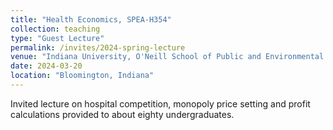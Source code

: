 ```yaml
---
title: "Health Economics, SPEA-H354"
collection: teaching
type: "Guest Lecture"
permalink: /invites/2024-spring-lecture
venue: "Indiana University, O'Neill School of Public and Environmental Affairs"
date: 2024-03-20
location: "Bloomington, Indiana"
---
```


Invited lecture on hospital competition, monopoly price setting and profit calculations provided to about eighty undergraduates. 

